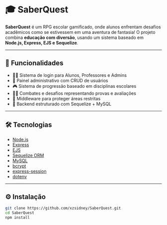 # 🎓 SaberQuest

**SaberQuest** é um RPG escolar gamificado, onde alunos enfrentam desafios acadêmicos como se estivessem em uma aventura de fantasia! O projeto combina **educação com diversão**, usando um sistema baseado em **Node.js, Express, EJS e Sequelize**.

---

## 🚀 Funcionalidades

- 🧑‍🏫 Sistema de login para Alunos, Professores e Admins
- 🧾 Painel administrativo com CRUD de usuários
- 🎮 Sistema de progressão baseado em disciplinas escolares
- 🧙‍♂️ Combates e desafios representando provas e avaliações
- 🔐 Middleware para proteger áreas restritas
- 🧠 Backend estruturado com Sequelize + MySQL

---

## 🛠️ Tecnologias

- [Node.js](https://nodejs.org/)
- [Express](https://expressjs.com/)
- [EJS](https://ejs.co/)
- [Sequelize ORM](https://sequelize.org/)
- [MySQL](https://www.mysql.com/)
- [bcrypt](https://www.npmjs.com/package/bcrypt)
- [express-session](https://www.npmjs.com/package/express-session)
- [dotenv](https://www.npmjs.com/package/dotenv)

---

## ⚙️ Instalação

```bash
git clone https://github.com/xzsidney/SaberQuest.git
cd SaberQuest
npm install
